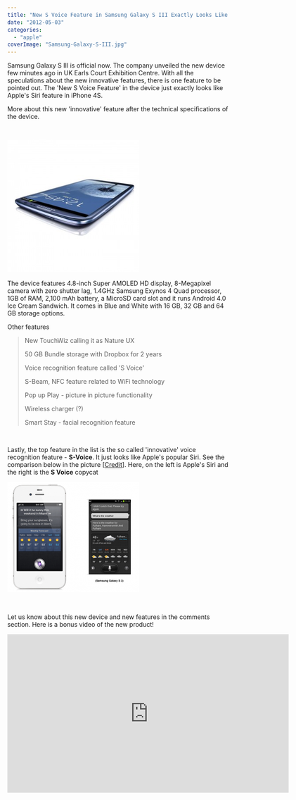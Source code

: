 ```yaml
---
title: "New S Voice Feature in Samsung Galaxy S III Exactly Looks Like Siri"
date: "2012-05-03"
categories: 
  - "apple"
coverImage: "Samsung-Galaxy-S-III.jpg"
---
```


Samsung Galaxy S III is official now. The company unveiled the new device few minutes ago in UK Earls Court Exhibition Centre. With all the speculations about the new innovative features, there is one feature to be pointed out. The 'New S Voice Feature' in the device just exactly looks like Apple's Siri feature in iPhone 4S.

More about this new 'innovative' feature after the technical specifications of the device.

 

[![Samsung Galaxy S III](images/Samsung-Galaxy-S-III-300x300.jpg "Samsung Galaxy S III")](http://iCosmoGeek.com/wp-content/uploads/2012/05/Samsung-Galaxy-S-III.jpg)

The device features 4.8-inch Super AMOLED HD display, 8-Megapixel camera with zero shutter lag, 1.4GHz Samsung Exynos 4 Quad processor, 1GB of RAM, 2,100 mAh battery, a MicroSD card slot and it runs Android 4.0 Ice Cream Sandwich. It comes in Blue and White with 16 GB, 32 GB and 64 GB storage options.

Other features

> New TouchWiz calling it as Nature UX
> 
> 50 GB Bundle storage with Dropbox for 2 years
> 
> Voice recognition feature called 'S Voice'
> 
> S-Beam, NFC feature related to WiFi technology
> 
> Pop up Play - picture in picture functionality
> 
> Wireless charger (?)
> 
> Smart Stay - facial recognition feature

 

Lastly, the top feature in the list is the so called 'innovative' voice recognition feature - **S-Voice**. It just looks like Apple's popular Siri. See the comparison below in the picture \[[Credit](https://twitter.com/#!/sdw/status/198117105403559936)\]. Here, on the left is Apple's Siri and the right is the **S Voice** copycat

[![](images/Samsung-Galaxy-S-III-S-Voice-and-Siri-300x250.png "Samsung Galaxy S III S Voice and Siri")](http://iCosmoGeek.com/wp-content/uploads/2012/05/Samsung-Galaxy-S-III-S-Voice-and-Siri.png)

 

Let us know about this new device and new features in the comments section. Here is a bonus video of the new product!

<iframe src="http://www.youtube.com/embed/2lpLGb1WW8E?feature=player_embedded" frameborder="0" width="640" height="360"></iframe>
